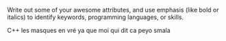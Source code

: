 Write out some of your awesome attributes, and use emphasis (like bold or italics) to identify keywords, programming languages, or skills. 

C++
les masques
en vré ya que moi qui dit ca
peyo
smala
